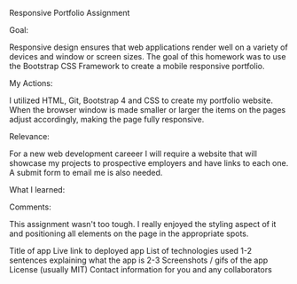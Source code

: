 Responsive Portfolio Assignment

Goal:

Responsive design ensures that web applications render well on a variety of devices and window or screen sizes. The goal of this homework was to use the Bootstrap CSS Framework to create a mobile responsive portfolio.  

My Actions: 

I utilized HTML, Git, Bootstrap 4 and CSS to create my portfolio website. When the browser window is made smaller or larger the items on the pages adjust accordingly, making the page fully responsive. 

Relevance:

For a new web development careeer I will require a website that will showcase my projects to prospective employers and have links to each one. A submit form to email me is also needed. 

What I learned:

Comments: 

This assignment wasn't too tough. I really enjoyed the styling aspect of it and positioning all elements on the page in the appropriate spots. 

Title of app
Live link to deployed app
List of technologies used
1-2 sentences explaining what the app is
2-3 Screenshots / gifs of the app
License (usually MIT)
Contact information for you and any collaborators

